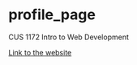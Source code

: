# profile_page
CUS 1172 Intro to Web Development

[Link to the website](https://wewewe08.github.io/profile_page/#Experience)
